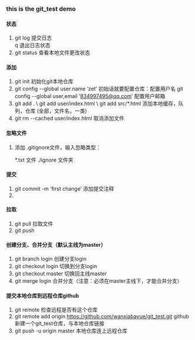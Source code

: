 ### this is the git_test demo
#### 状态
1.	git log 提交日志  
   q 退出日志状态
2.	git status 查看本地文件更改状态 

#### 添加
1.	git init 初始化git本地仓库
2.	git config --global user.name ‘zet’ 初始话就要配置仓库：配置用户名
   git config --global user,email ‘834997495@qq.com’ 配置用户邮箱
3.	git add .  \  git add user/index.html \ git add src/*.html 添加本地缓存，队列，仓库 (全部，文件名，一类)
4.	git rm --cached user/index.html 取消添加文件

#### 忽略文件
1.	添加 .gitignore文件，输入忽略类型：

    *.txt   文件
    ./ignore 文件夹

#### 提交
1.	git commit -m ‘first change’ 添加提交注释
2.

#### 拉取
1.	git pull 拉取文件
2. git push

#### 创建分支、合并分支（默认主线为master）
1.	git branch login 创建分支login
2.	git checkout login 切换到分支login
3.	git checkout master 切换回主线master
4.	git merge login 合并分支（注意：必须在master主线下，才能合并分支）

#### 提交本地仓库到远程仓库github
1.	git remote 检查远程是否有这个仓库
2.	git remote add origin https://github.com/wanxiabayue/git_test.git github新建一个git_test仓库，与本地仓库链接
3.	git push -u origin master 本地仓库连上远程仓库
